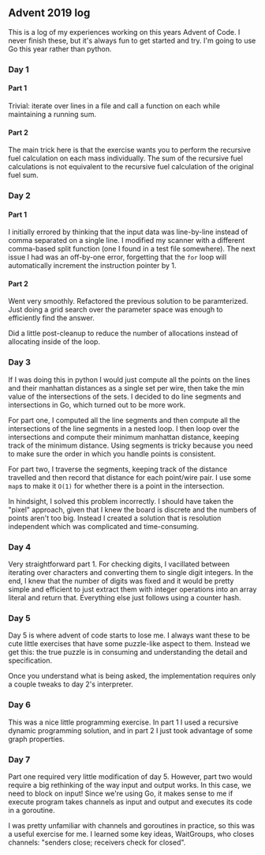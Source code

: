 ## Advent 2019 log

This is a log of my experiences working on this years Advent of Code.  I never finish these, but it's always fun to get started and try.  I'm going to use Go this year rather than python.

### Day 1

#### Part 1

Trivial: iterate over lines in a file and call a function on each while maintaining a running sum.

#### Part 2

The main trick here is that the exercise wants you to perform the recursive fuel calculation on each mass individually.  The sum of the recursive fuel calculations is not equivalent to the recursive fuel calculation of the original fuel sum.

### Day 2

#### Part 1

I initially errored by thinking that the input data was line-by-line instead of comma separated on a single line.  I modified my scanner with a different comma-based split function (one I found in a test file somewhere).  The next issue I had was an off-by-one error, forgetting that the `for` loop will automatically increment the instruction pointer by 1.

#### Part 2

Went very smoothly.  Refactored the previous solution to be paramterized.  Just doing a grid search over the parameter space was enough to efficiently find the answer.

Did a little post-cleanup to reduce the number of allocations instead of allocating inside of the loop.

### Day 3

If I was doing this in python I would just compute all the points on the lines and their manhattan distances as a single set per wire, then take the min value of the intersections of the sets.  I decided to do line segments and intersections in Go, which turned out to be more work.

For part one, I computed all the line segments and then compute all the intersections of the line segments in a nested loop.  I then loop over the intersections and compute their minimum manhattan distance, keeping track of the minimum distance.  Using segments is tricky because you need to make sure the order in which you handle points is consistent.  

For part two, I traverse the segments, keeping track of the distance travelled and then record that distance for each point/wire pair.  I use some `map`s to make it `O(1)` for whether there is a point in the intersection.

In hindsight, I solved this problem incorrectly.  I should have taken the "pixel" approach, given that I knew the board is discrete and the numbers of points aren't too big.  Instead I created a solution that is resolution independent which was complicated and time-consuming.

### Day 4

Very straightforward part 1.  For checking digits, I vacillated between iterating over characters and converting them to single digit integers.  In the end, I knew that the number of digits was fixed and it would be pretty simple and efficient to just extract them with integer operations into an array literal and return that.  Everything else just follows using a counter hash.

### Day 5

Day 5 is where advent of code starts to lose me.  I always want these to be cute little exercises that have some puzzle-like aspect to them.  Instead we get this:  the true puzzle is in consuming and understanding the detail and specification.

Once you understand what is being asked, the implementation requires only a couple tweaks to day 2's interpreter.

### Day 6

This was a nice little programming exercise.  In part 1 I used a recursive dynamic programming solution, and in part 2 I just took advantage of some graph properties.


### Day 7

Part one required very little modification of day 5.  However, part two would require a big rethinking of the way input and output works.  In this case, we need to block on input!  Since we're using Go, it makes sense to me if execute program takes channels as input and output and executes its code in a goroutine.  

I was pretty unfamiliar with channels and goroutines in practice, so this was a useful exercise for me.  I learned some key ideas, WaitGroups, who closes channels: "senders close; receivers check for closed".


